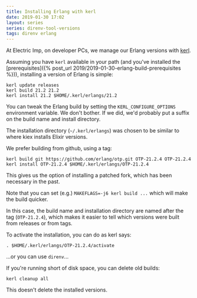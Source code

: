 ```yaml
---
title: Installing Erlang with kerl
date: 2019-01-30 17:02
layout: series
series: direnv-tool-versions
tags: direnv erlang
---
```


At Electric Imp, on developer PCs, we manage our Erlang versions with [kerl](https://github.com/yrashk/kerl).

Assuming you have `kerl` available in your path (and you've installed the [prerequisites]({% post_url 2019/2019-01-30-erlang-build-prerequisites %})), installing a version of Erlang is simple:

    kerl update releases
    kerl build 21.2 21.2
    kerl install 21.2 $HOME/.kerl/erlangs/21.2

You can tweak the Erlang build by setting the `KERL_CONFIGURE_OPTIONS`
environment variable. We don't bother. If we did, we'd probably put a suffix on
the build name and install directory.

The installation directory (`~/.kerl/erlangs`) was chosen to be similar to
where kiex installs Elixir versions.

We prefer building from github, using a tag:

    kerl build git https://github.com/erlang/otp.git OTP-21.2.4 OTP-21.2.4
    kerl install OTP-21.2.4 $HOME/.kerl/erlangs/OTP-21.2.4

This gives us the option of installing a patched fork, which has been necessary
in the past.

Note that you can set (e.g.) `MAKEFLAGS=-j6 kerl build ...` which will make the
build quicker.

In this case, the build name and installation directory are named after the tag
(`OTP-21.2.4`), which makes it easier to tell which versions were built from
releases or from tags.

To activate the installation, you can do as kerl says:

    . $HOME/.kerl/erlangs/OTP-21.2.4/activate

...or you can use `direnv`...

If you're running short of disk space, you can delete old builds:

    kerl cleanup all

This doesn't delete the installed versions.
